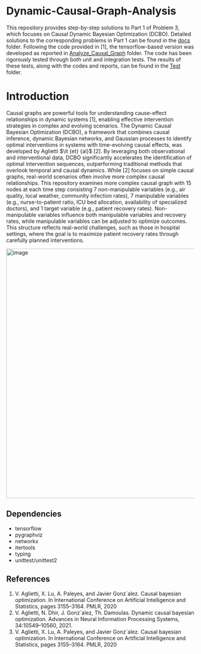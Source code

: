 # Dynamic-Causal-Graph-Analysis

This repository provides step-by-step solutions to Part 1 of Problem 3, which focuses on Causal Dynamic Bayesian Optimization (DCBO). Detailed solutions to the corresponding problems in Part 1 can be found in the [docs](docs) folder. Following the code provided in [1], the tensorflow-based version was developed as reported in [Analyze_Causal_Graph](Analyze_Causal_Graph) folder. The code has been rigorously tested through both unit and integration tests. The results of these tests, along with the codes and reports, can be found in the [Test](Test) folder. 

# Introduction

Causal graphs are powerful tools for understanding cause-effect relationships in dynamic systems [1], enabling effective intervention strategies in complex and evolving scenarios. The Dynamic Causal Bayesian Optimization (DCBO), a framework that combines causal inference, dynamic Bayesian networks, and Gaussian processes to identify optimal interventions in systems with time-evolving causal effects, was developed by Aglietti $\it {et}  {al}$ [2]. By leveraging both observational and interventional data, DCBO significantly accelerates the identification of optimal intervention sequences, outperforming traditional methods that overlook temporal and causal dynamics. While [2] focuses on simple causal graphs, real-world scenarios often involve more complex causal relationships. This repository examines more complex causal graph with 15 nodes at each time step consisting 7 non-manipulable variables (e.g., air quality, local weather, community infection rates), 7 manipulable variables (e.g., nurse-to-patient ratio, ICU bed allocation, availability of specialized doctors), and 1 target variable (e.g., patient recovery rates). Non-manipulable variables influence both manipulable variables and recovery rates, while manipulable variables can be adjusted to optimize outcomes. This structure reflects real-world challenges, such as those in hospital settings, where the goal is to maximize patient recovery rates through carefully planned interventions. 

<img width="667" alt="image" src="https://github.com/user-attachments/assets/8d61e13a-9aa6-4659-9010-bf40bcc26196" />

## Dependencies
- tensorflow
- pygraphviz
- networkx
- itertools
- typing
- unittest/unittest2

## References
1. V. Aglietti, X. Lu, A. Paleyes, and Javier Gonz´alez. Causal bayesian optimization. In International
  Conference on Artificial Intelligence and Statistics, pages 3155–3164. PMLR, 2020
2. V. Aglietti, N. Dhir, J. Gonz´alez, Th. Damoulas. Dynamic causal bayesian optimization. Advances in Neural Information Processing Systems, 34:10549–10560, 2021.
3. V. Aglietti, X. Lu, A. Paleyes, and Javier Gonz´alez. Causal bayesian optimization. In International
 Conference on Artificial Intelligence and Statistics, pages 3155–3164. PMLR, 2020
  
